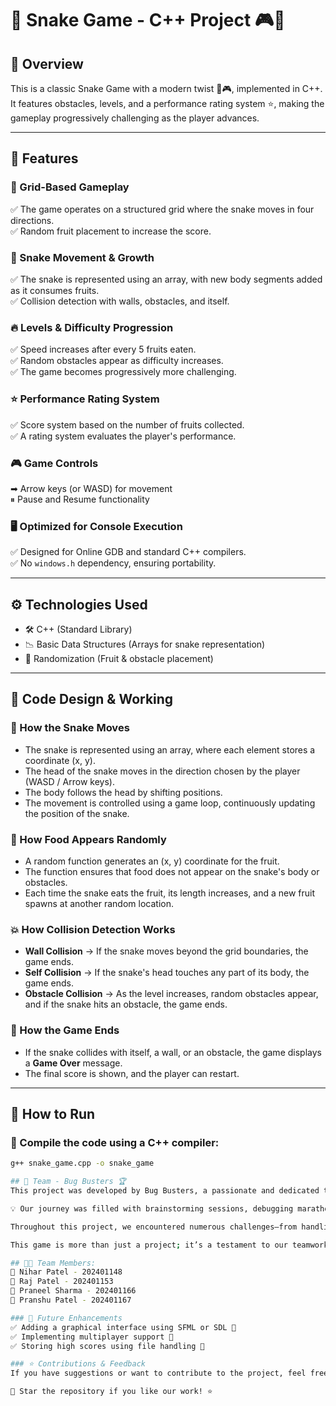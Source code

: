 # 🐍 Snake Game - C++ Project 🎮🚀

## 📌 Overview

This is a classic Snake Game with a modern twist 🔹🎮, implemented in C++. It features obstacles, levels, and a performance rating system ⭐, making the gameplay progressively challenging as the player advances.

---

## 🌟 Features

### 🎯 Grid-Based Gameplay
✅ The game operates on a structured grid where the snake moves in four directions.  
✅ Random fruit placement to increase the score.  

### 🐍 Snake Movement & Growth
✅ The snake is represented using an array, with new body segments added as it consumes fruits.  
✅ Collision detection with walls, obstacles, and itself.  

### 🔥 Levels & Difficulty Progression
✅ Speed increases after every 5 fruits eaten.  
✅ Random obstacles appear as difficulty increases.  
✅ The game becomes progressively more challenging.  

### ⭐ Performance Rating System
✅ Score system based on the number of fruits collected.  
✅ A rating system evaluates the player's performance.  

### 🎮 Game Controls
➡ Arrow keys (or WASD) for movement  
⏸ Pause and Resume functionality  

### 🖥 Optimized for Console Execution
✅ Designed for Online GDB and standard C++ compilers.  
✅ No `windows.h` dependency, ensuring portability.  

---

## ⚙ Technologies Used

- 🛠 C++ (Standard Library)  
- 📉 Basic Data Structures (Arrays for snake representation)  
- 🎢 Randomization (Fruit & obstacle placement)  

---

## 🫠 Code Design & Working

### 🐍 How the Snake Moves
- The snake is represented using an array, where each element stores a coordinate (x, y).  
- The head of the snake moves in the direction chosen by the player (WASD / Arrow keys).  
- The body follows the head by shifting positions.  
- The movement is controlled using a game loop, continuously updating the position of the snake.  

### 🍎 How Food Appears Randomly
- A random function generates an (x, y) coordinate for the fruit.  
- The function ensures that food does not appear on the snake's body or obstacles.  
- Each time the snake eats the fruit, its length increases, and a new fruit spawns at another random location.  

### 💥 How Collision Detection Works
- **Wall Collision** → If the snake moves beyond the grid boundaries, the game ends.  
- **Self Collision** → If the snake's head touches any part of its body, the game ends.  
- **Obstacle Collision** → As the level increases, random obstacles appear, and if the snake hits an obstacle, the game ends.  

### 🎯 How the Game Ends
- If the snake collides with itself, a wall, or an obstacle, the game displays a **Game Over** message.  
- The final score is shown, and the player can restart.  

---

## 🚀 How to Run

### 📌 Compile the code using a C++ compiler:
```sh
g++ snake_game.cpp -o snake_game

## 👥 Team - Bug Busters 🏆
This project was developed by Bug Busters, a passionate and dedicated team from Dhirubhai Ambani University (DAU). From conceptualization to execution, we poured our efforts into designing an immersive and challenging Snake Game that goes beyond the classic version by introducing obstacles, levels, and a performance rating system.

💡 Our journey was filled with brainstorming sessions, debugging marathons, and countless refinements to ensure smooth gameplay. Implementing the grid system, optimizing snake movement, and developing advanced mechanics like difficulty progression and obstacle placement required both creativity and technical expertise.

Throughout this project, we encountered numerous challenges—from handling complex logic in C++ to fine-tuning collision detection and randomization. However, every hurdle strengthened our understanding of game development, data structures, and algorithmic problem-solving.

This game is more than just a project; it’s a testament to our teamwork, perseverance, and passion for coding. We hope you enjoy playing it as much as we enjoyed building it! 🚀🐍🎮

## 👨‍💻 Team Members:
📌 Nihar Patel - 202401148
📌 Raj Patel - 202401153
📌 Praneel Sharma - 202401166
📌 Pranshu Patel - 202401167

### 🔮 Future Enhancements
✅ Adding a graphical interface using SFML or SDL 🎨
✅ Implementing multiplayer support 👥
✅ Storing high scores using file handling 📁

### ⭐ Contributions & Feedback
If you have suggestions or want to contribute to the project, feel free to create a pull request or open an issue on GitHub! 🚀

📌 Star the repository if you like our work! ⭐


